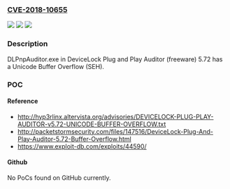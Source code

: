 ### [CVE-2018-10655](https://cve.mitre.org/cgi-bin/cvename.cgi?name=CVE-2018-10655)
![](https://img.shields.io/static/v1?label=Product&message=n%2Fa&color=blue)
![](https://img.shields.io/static/v1?label=Version&message=n%2Fa&color=blue)
![](https://img.shields.io/static/v1?label=Vulnerability&message=n%2Fa&color=brighgreen)

### Description

DLPnpAuditor.exe in DeviceLock Plug and Play Auditor (freeware) 5.72 has a Unicode Buffer Overflow (SEH).

### POC

#### Reference
- http://hyp3rlinx.altervista.org/advisories/DEVICELOCK-PLUG-PLAY-AUDITOR-v5.72-UNICODE-BUFFER-OVERFLOW.txt
- http://packetstormsecurity.com/files/147516/DeviceLock-Plug-And-Play-Auditor-5.72-Buffer-Overflow.html
- https://www.exploit-db.com/exploits/44590/

#### Github
No PoCs found on GitHub currently.

